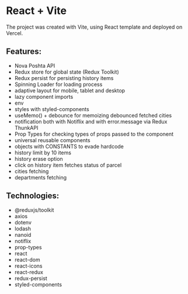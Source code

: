# React + Vite

The project was created with Vite, using React template and deployed on Vercel.

## Features:

- Nova Poshta API
- Redux store for global state (Redux Toolkit)
- Redux persist for persisting history items
- Spinning Loader for loading process
- adaptive layout for mobile, tablet and desktop
- lazy component imports
- env
- styles with styled-components
- useMemo() + debounce for memoizing debounced fetched cities
- notification both with Notiflix and with error.message via Redux ThunkAPI
- Prop Types for checking types of props passed to the component
- universal reusable components
- objects with CONSTANTS to evade hardcode
- history limit by 10 items
- history erase option
- click on history item fetches status of parcel
- cities fetching
- departments fetching

## Technologies:

- @reduxjs/toolkit
- axios
- dotenv
- lodash
- nanoid
- notiflix
- prop-types
- react
- react-dom
- react-icons
- react-redux
- redux-persist
- styled-components
